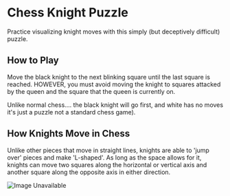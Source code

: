 # Chess Knight Puzzle

Practice visualizing knight moves with this simply (but deceptively difficult) puzzle.

## How to Play
Move the black knight to the next blinking square until the last square is reached. HOWEVER, you must avoid moving the knight to squares attacked by the queen and the square that the queen is currently on. 

Unlike normal chess.... the black knight will go first, and white has no moves it's just a puzzle not a standard chess game). 

## How Knights Move in Chess
Unlike other pieces that move in straight lines, knights are able to 'jump over' pieces and make 'L-shaped'. As long as the space allows for it, knights can move two squares along the horizontal or vertical axis and another square along the opposite axis in either direction. 

![Image Unavailable](https://s3.amazonaws.com/hr-assets/0/1486410238-98ef4547f1-knightl-example-ps.png)

